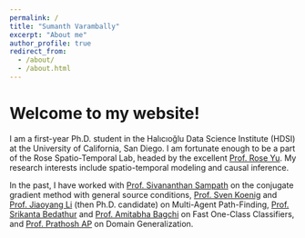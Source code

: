 ```yaml
---
permalink: /
title: "Sumanth Varambally"
excerpt: "About me"
author_profile: true
redirect_from: 
  - /about/
  - /about.html
---
```


Welcome to my website!
======

I am a first-year Ph.D. student in the Halıcıoğlu Data Science Institute (HDSI) at the University of California, San Diego. I am fortunate enough to be a part of the Rose Spatio-Temporal Lab, headed by the excellent [Prof. Rose Yu](https://roseyu.com/). My research interests include spatio-temporal modeling and causal inference.

In the past, I have worked with [Prof. Sivananthan Sampath](https://web.iitd.ac.in/~siva/) on the conjugate gradient method with general source conditions, [Prof. Sven Koenig](http://idm-lab.org/) and [Prof. Jiaoyang Li](https://jiaoyangli.me/) (then Ph.D. candidate) on Multi-Agent Path-Finding, [Prof. Srikanta Bedathur](https://www.cse.iitd.ac.in/~srikanta/) and [Prof. Amitabha Bagchi](https://www.cse.iitd.ac.in/~bagchi/) on Fast One-Class Classifiers, and [Prof. Prathosh AP](https://sites.google.com/view/prathosh/home?authuser=0) on Domain Generalization.


